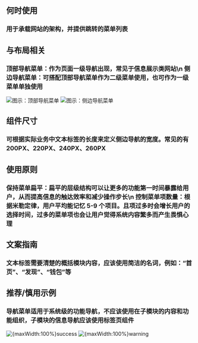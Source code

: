 ## 何时使用

### 用于承载网站的架构，并提供跳转的菜单列表

## 与布局相关

### 顶部导航菜单：作为页面一级导航出现，常见于信息展示类网站\n 侧边导航菜单：可搭配顶部导航菜单作为二级菜单使用，也可作为一级菜单单独使用

![图示：顶部导航菜单](001)
![图示：侧边导航菜单](002)

## 组件尺寸

### 可根据实际业务中文本标签的长度来定义侧边导航的宽度。常见的有 200PX、220PX、240PX、260PX

## 使用原则

### 保持菜单扁平：扁平的层级结构可以让更多的功能第一时间暴露给用户，从而提高信息的触达效率和减少操作步长\n 控制菜单项数量：根据米勒定律，用户平均能记忆 5-9 个项目。且项过多时会增长用户的选择时间，过多的菜单项也会让用户觉得系统内容繁多而产生畏惧心理

## 文案指南

### 文本标签需要清楚的概括模块内容，应该使用简洁的名词，例如：“首页”、“发现”、“钱包”等

## 推荐/慎用示例

### 导航菜单适用于系统级的功能导航，不应该使用在子模块的内容和功能组织，子模块的信息导航应该使用标签页组件

![{maxWidth:100%}success](003)
![{maxWidth:100%}warning](004)
